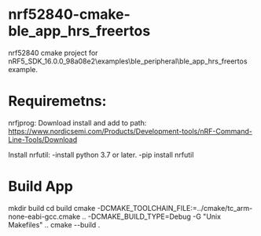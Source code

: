 # nrf52840-cmake-ble_app_hrs_freertos
nrf52840 cmake project for 
nRF5_SDK_16.0.0_98a08e2\examples\ble_peripheral\ble_app_hrs_freertos example.

# Requiremetns:
nrfjprog:
Download install and add to path:
https://www.nordicsemi.com/Products/Development-tools/nRF-Command-Line-Tools/Download

Install nrfutil:
-install python 3.7 or later.
-pip install nrfutil

# Build App
mkdir build
cd build 
cmake -DCMAKE_TOOLCHAIN_FILE:=../cmake/tc_arm-none-eabi-gcc.cmake .. -DCMAKE_BUILD_TYPE=Debug -G "Unix Makefiles" ..
cmake --build .
